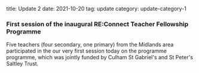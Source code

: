 title: Update 2
date: 2021-10-20
tag: update
category: update-category-1

### First session of the inaugural RE:Connect Teacher Fellowship Programme

Five teachers (four secondary, one primary) from the Midlands area participated in the our very first session today on the programme programme, which was jointly funded by Culham St Gabriel's and St Peter's Saltley Trust.

